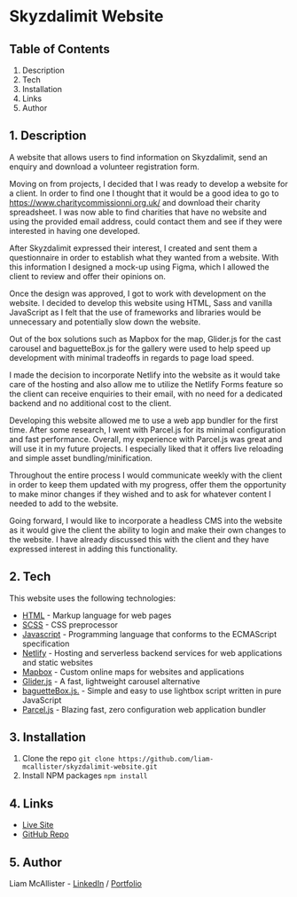 # Skyzdalimit Website

## Table of Contents

1. Description
2. Tech
3. Installation
4. Links
5. Author

## 1. Description

A website that allows users to find information on Skyzdalimit, send an enquiry and download a volunteer registration form.

Moving on from projects, I decided that I was ready to develop a website for a client. In order to find one I thought that it would be a good idea to go to https://www.charitycommissionni.org.uk/ and download their charity spreadsheet. I was now able to find charities that have no website and using the provided email address, could contact them and see if they were interested in having one developed.

After Skyzdalimit expressed their interest, I created and sent them a questionnaire in order to establish what they wanted from a website. With this information I designed a mock-up using Figma, which I allowed the client to review and offer their opinions on.

Once the design was approved, I got to work with development on the website. I decided to develop this website using HTML, Sass and vanilla JavaScript as I felt that the use of frameworks and libraries would be unnecessary and potentially slow down the website.

Out of the box solutions such as Mapbox for the map, Glider.js for the cast carousel and baguetteBox.js for the gallery were used to help speed up development with minimal tradeoffs in regards to page load speed.

I made the decision to incorporate Netlify into the website as it would take care of the hosting and also allow me to utilize the Netlify Forms feature so the client can receive enquiries to their email, with no need for a dedicated backend and no additional cost to the client.

Developing this website allowed me to use a web app bundler for the first time. After some research, I went with Parcel.js for its minimal configuration and fast performance. Overall, my experience with Parcel.js was great and will use it in my future projects. I especially liked that it offers live reloading and simple asset bundling/minification.

Throughout the entire process I would communicate weekly with the client in order to keep them updated with my progress, offer them the opportunity to make minor changes if they wished and to ask for whatever content I needed to add to the website.

Going forward, I would like to incorporate a headless CMS into the website as it would give the client the ability to login and make their own changes to the website. I have already discussed this with the client and they have expressed interest in adding this functionality.

## 2. Tech

This website uses the following technologies:

-   [HTML](https://developer.mozilla.org/en-US/docs/Web/HTML) - Markup language for web pages
-   [SCSS](https://sass-lang.com/) - CSS preprocessor
-   [Javascript](https://www.javascript.com/) - Programming language that conforms to the ECMAScript specification
-   [Netlify](https://www.netlify.com/) - Hosting and serverless backend services for web applications and static websites
-   [Mapbox](https://www.mapbox.com/) - Custom online maps for websites and applications
-   [Glider.js](https://nickpiscitelli.github.io/Glider.js/) - A fast, lightweight carousel alternative
-   [baguetteBox.js.](https://feimosi.github.io/baguetteBox.js/) - Simple and easy to use lightbox script written in pure JavaScript
-   [Parcel.js](https://parceljs.org/) - Blazing fast, zero configuration web application bundler

## 3. Installation

1. Clone the repo
   `git clone https://github.com/liam-mcallister/skyzdalimit-website.git`
2. Install NPM packages
   `npm install`

## 4. Links

-   [Live Site]()
-   [GitHub Repo](https://github.com/liam-mcallister/skyzdalimit-website)

## 5. Author

Liam McAllister - [LinkedIn](https://www.linkedin.com/in/liam-mcallister-598268192/) / [Portfolio](http://www.liamsportfolio.site/)
